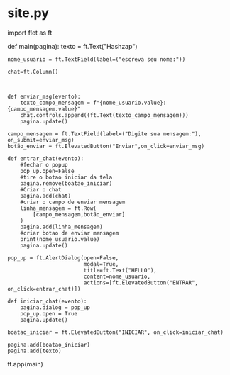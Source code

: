 # site.py
import flet as ft

def main(pagina):
    texto = ft.Text("Hashzap")
    
    nome_usuario = ft.TextField(label=("escreva seu nome:"))
    
    chat=ft.Column()
    
    
    
    def enviar_msg(evento):
        texto_campo_mensagem = f"{nome_usuario.value}: {campo_mensagem.value}"
        chat.controls.append((ft.Text(texto_campo_mensagem)))
        pagina.update()
        
    campo_mensagem = ft.TextField(label=("Digite sua mensagem:"), on_submit=enviar_msg)    
    botão_enviar = ft.ElevatedButton("Enviar",on_click=enviar_msg)
        
    def entrar_chat(evento):
        #fechar o popup
        pop_up.open=False
        #tire o botao iniciar da tela
        pagina.remove(boatao_iniciar)
        #Criar o chat
        pagina.add(chat)
        #criar o campo de enviar mensagem
        linha_mensagem = ft.Row(
            [campo_mensagem,botão_enviar]
        )
        pagina.add(linha_mensagem)
        #criar botao de enviar mensagem
        print(nome_usuario.value)
        pagina.update()
    
    pop_up = ft.AlertDialog(open=False,
                            modal=True,
                            title=ft.Text("HELLO"),
                            content=nome_usuario,
                            actions=[ft.ElevatedButton("ENTRAR", on_click=entrar_chat)])

    def iniciar_chat(evento):
        pagina.dialog = pop_up
        pop_up.open = True
        pagina.update()
        
    boatao_iniciar = ft.ElevatedButton("INICIAR", on_click=iniciar_chat)

    pagina.add(boatao_iniciar)
    pagina.add(texto)

ft.app(main)

